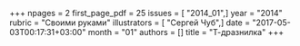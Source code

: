 +++
npages = 2
first_page_pdf = 25
issues = [ "2014_01",]
year = "2014"
rubric = "Своими руками"
illustrators = [ "Сергей Чуб",]
date = "2017-05-03T00:17:31+03:00"
month = "01"
authors = []
title = "Т-дразнилка"
+++
